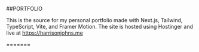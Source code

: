 ##PORTFOLIO

This is the source for my personal portfolio made with Next.js, Tailwind, TypeScript, Vite, and Framer Motion.
The site is hosted using Hostinger and live at https://harrisonjohns.me

=======